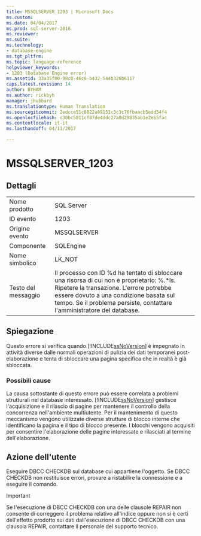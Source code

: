 ```yaml
---
title: MSSQLSERVER_1203 | Microsoft Docs
ms.custom: 
ms.date: 04/04/2017
ms.prod: sql-server-2016
ms.reviewer: 
ms.suite: 
ms.technology:
- database-engine
ms.tgt_pltfrm: 
ms.topic: language-reference
helpviewer_keywords:
- 1203 (Database Engine error)
ms.assetid: 33a35f00-98c8-46c6-b432-544b326b6117
caps.latest.revision: 14
author: BYHAM
ms.author: rickbyh
manager: jhubbard
ms.translationtype: Human Translation
ms.sourcegitcommit: 2edcce51c6822a89151c3c3c76fbaacb5edd54f4
ms.openlocfilehash: c30bc5811cf87de4ddc27a0d29835ab1e2e65fac
ms.contentlocale: it-it
ms.lasthandoff: 04/11/2017

---
```

# <a name="mssqlserver1203"></a>MSSQLSERVER_1203
  
## <a name="details"></a>Dettagli  
  
|||  
|-|-|  
|Nome prodotto|SQL Server|  
|ID evento|1203|  
|Origine evento|MSSQLSERVER|  
|Componente|SQLEngine|  
|Nome simbolico|LK_NOT|  
|Testo del messaggio|Il processo con ID %d ha tentato di sbloccare una risorsa di cui non è proprietario: %.*ls. Ripetere la transazione. L'errore potrebbe essere dovuto a una condizione basata sul tempo. Se il problema persiste, contattare l'amministratore del database.|  
  
## <a name="explanation"></a>Spiegazione  
Questo errore si verifica quando [!INCLUDE[ssNoVersion](../../includes/ssnoversion-md.md)] è impegnato in attività diverse dalle normali operazioni di pulizia dei dati temporanei post-elaborazione e tenta di sbloccare una pagina specifica che in realtà è già sbloccata.  
  
### <a name="possible-causes"></a>Possibili cause  
La causa sottostante di questo errore può essere correlata a problemi strutturali nel database interessato. [!INCLUDE[ssNoVersion](../../includes/ssnoversion-md.md)] gestisce l'acquisizione e il rilascio di pagine per mantenere il controllo della concorrenza nell'ambiente multiutente. Per il mantenimento di questo meccanismo vengono utilizzate diverse strutture di blocco interne che identificano la pagina e il tipo di blocco presente. I blocchi vengono acquisiti per consentire l'elaborazione delle pagine interessate e rilasciati al termine dell'elaborazione.  
  
## <a name="user-action"></a>Azione dell'utente  
Eseguire DBCC CHECKDB sul database cui appartiene l'oggetto. Se DBCC CHECKDB non restituisce errori, provare a ristabilire la connessione e a eseguire il comando.  
  
> [!IMPORTANT]  
> Se l'esecuzione di DBCC CHECKDB con una delle clausole REPAIR non consente di correggere il problema relativo all'indice oppure non si è certi dell'effetto prodotto sui dati dall'esecuzione di DBCC CHECKDB con una clausola REPAIR, contattare il personale del supporto tecnico.  
  

